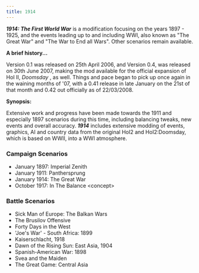 ```yaml
---
title: 1914
---
```

***1914: The First World War*** is a modification focusing on the years
1897 - 1925, and the events leading up to and including WWI, also known
as "The Great War" and "The War to End all Wars". Other scenarios remain
available.

**A brief history...**

Version 0.1 was released on 25th April 2006, and Version 0.4, was
released on 30th June 2007, making the mod available for the official
expansion of HoI II, *Doomsday* , as well. Things and pace began to pick
up once again in the waining months of '07, with a 0.41 release in late
January on the 21st of that month and 0.42 out officially as of
22/03/2008.

**Synopsis:**

Extensive work and progress have been made towards the 1911 and
especially 1897 scenarios during this time, including balancing tweaks,
new events and overall accuracy. ***1914*** includes extensive modding
of events, graphics, AI and country data from the original HoI2 and
HoI2:Doomsday, which is based on WWII, into a WWI atmosphere.

  

###  **Campaign Scenarios** 

-   January 1897: Imperial Zenith
-   January 1911: Panthersprung
-   January 1914: The Great War
-   October 1917: In The Balance \<concept\>

###  **Battle Scenarios** 

-   Sick Man of Europe: The Balkan Wars
-   The Brusilov Offensive
-   Forty Days in the West
-   'Joe's War' - South Africa: 1899
-   Kaiserschlacht, 1918
-   Dawn of the Rising Sun: East Asia, 1904
-   Spanish-American War: 1898
-   Svea and the Maiden
-   The Great Game: Central Asia

  

### 
